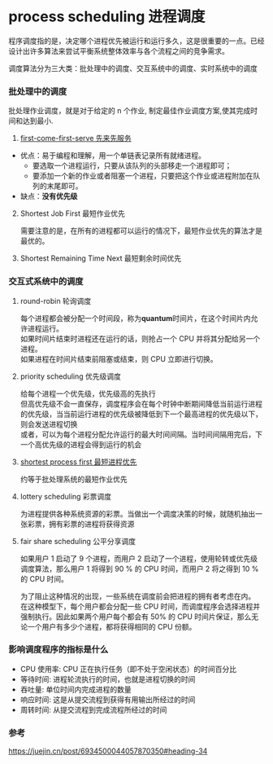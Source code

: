 # process scheduling 进程调度

程序调度指的是，决定哪个进程优先被运行和运行多久，这是很重要的一点。已经设计出许多算法来尝试平衡系统整体效率与各个流程之间的竞争需求。

调度算法分为三大类：批处理中的调度、交互系统中的调度、实时系统中的调度

### 批处理中的调度

批处理作业调度，就是对于给定的 n 个作业, 制定最佳作业调度方案,使其完成时间和达到最小.

1. [first-come-first-serve 先来先服务](https://juejin.cn/post/6934500044057870350#heading-36)

- 优点：易于编程和理解，用一个单链表记录所有就绪进程。
  - 要选取一个进程运行，只要从该队列的头部移走一个进程即可；
  - 要添加一个新的作业或者阻塞一个进程，只要把这个作业或进程附加在队列的末尾即可。
- 缺点：**没有优先级**

2. Shortest Job First 最短作业优先

   需要注意的是，在所有的进程都可以运行的情况下，最短作业优先的算法才是最优的。

3. Shortest Remaining Time Next 最短剩余时间优先

### 交互式系统中的调度

1. round-robin 轮询调度

   每个进程都会被分配一个时间段，称为**quantum**时间片，在这个时间片内允许进程运行。  
   如果时间片结束时进程还在运行的话，则抢占一个 CPU 并将其分配给另一个进程。  
   如果进程在时间片结束前阻塞或结束，则 CPU 立即进行切换。

2. priority scheduling 优先级调度

   给每个进程一个优先级，优先级高的先执行  
   但高优先级不会一直保存，调度程序会在每个时钟中断期间降低当前运行进程的优先级，当当前运行进程的优先级被降低到下一个最高进程的优先级以下，则会发送进程切换  
   或者，可以为每个进程分配允许运行的最大时间间隔。当时间间隔用完后，下一个高优先级的进程会得到运行的机会

3. [shortest process first 最短进程优先](https://juejin.cn/post/6934500044057870350#heading-42)

   约等于批处理系统的最短作业优先

4. lottery scheduling 彩票调度

   为进程提供各种系统资源的彩票。当做出一个调度决策的时候，就随机抽出一张彩票，拥有彩票的进程将获得资源

5. fair share scheduling 公平分享调度

   如果用户 1 启动了 9 个进程，而用户 2 启动了一个进程，使用轮转或优先级调度算法，那么用户 1 将得到 90 % 的 CPU 时间，而用户 2 将之得到 10 % 的 CPU 时间。

   为了阻止这种情况的出现，一些系统在调度前会把进程的拥有者考虑在内。  
   在这种模型下，每个用户都会分配一些 CPU 时间，而调度程序会选择进程并强制执行。因此如果两个用户每个都会有 50% 的 CPU 时间片保证，那么无论一个用户有多少个进程，都将获得相同的 CPU 份额。

### 影响调度程序的指标是什么

- CPU 使用率: CPU 正在执行任务（即不处于空闲状态）的时间百分比
- 等待时间: 进程轮流执行的时间，也就是进程切换的时间
- 吞吐量: 单位时间内完成进程的数量
- 响应时间: 这是从提交流程到获得有用输出所经过的时间
- 周转时间: 从提交流程到完成流程所经过的时间

### 参考

https://juejin.cn/post/6934500044057870350#heading-34
